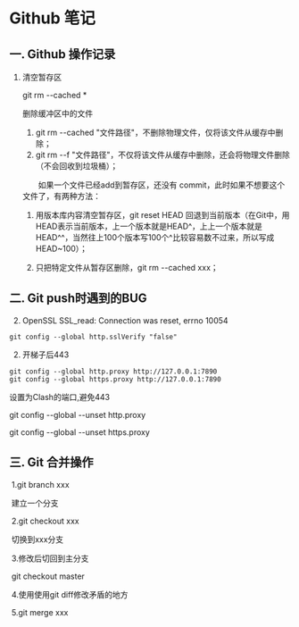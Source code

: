 # Github 笔记

## 一. Github 操作记录

1. 清空暂存区

   git rm --cached *

   删除缓冲区中的文件

   1.  git rm --cached "文件路径"，不删除物理文件，仅将该文件从缓存中删除；
   2.  git rm --f "文件路径"，不仅将该文件从缓存中删除，还会将物理文件删除（不会回收到垃圾桶）；

    

   　　如果一个文件已经add到暂存区，还没有 commit，此时如果不想要这个文件了，有两种方法：

   1. 用版本库内容清空暂存区，git reset HEAD 回退到当前版本（在Git中，用HEAD表示当前版本，上一个版本就是HEAD^，上上一个版本就是HEAD^^，当然往上100个版本写100个^比较容易数不过来，所以写成HEAD~100）；

   2. 只把特定文件从暂存区删除，git rm --cached xxx；

## 二. Git push时遇到的BUG

 2. OpenSSL SSL_read: Connection was reset, errno 10054

```
git config --global http.sslVerify "false"
```

 2. 开梯子后443

```
git config --global http.proxy http://127.0.0.1:7890
git config --global https.proxy http://127.0.0.1:7890
```

设置为Clash的端口,避免443

git config --global --unset http.proxy

git config --global --unset https.proxy

## 三. Git 合并操作

​	1.git branch xxx

​		建立一个分支

​	2.git checkout xxx

​		切换到xxx分支

​	3.修改后切回到主分支

​		git checkout master

​	4.使用使用git diff修改矛盾的地方

​	5.git merge xxx




